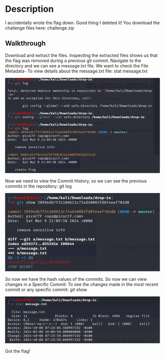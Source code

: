 # Description
I accidentally wrote the flag down. Good thing I deleted it!
You download the challenge files here:
challenge.zip

## Walkthrough
Download and extract the files. Inspecting the extracted files shows us that the flag was removed during a previous git commit. 
Navigate to the directory and we can see a message.txt file. We want to check the File Metadata- To view details about the message.txt file:
    stat message.txt

![alt text](/Easy/Misc/images/CI1.png)

Now we need to view the Commit History, so we can see the previous commits in the repository:
    git log

![alt text](/Easy/Misc/images/CI2.png)

So now we have the hash values of the commits. So now we can view changes in a Specific Commit: To see the changes made in the most recent commit or any specific commit:
    git show <commit-hash>

![alt text](/Easy/Misc/images/CI3.png)

Got the flag!